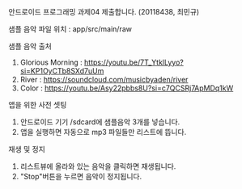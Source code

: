 안드로이드 프로그래밍 과제04 제출합니다. (20118438, 최민규)

샘플 음악 파일 위치 : app/src/main/raw

샘플 음악 출처 
1. Glorious Morning : https://youtu.be/7T_YtklLyyo?si=KP1OyCTb8SXd7uUm
2. River : https://soundcloud.com/musicbyaden/river
3. Color : https://youtu.be/Asy22pbbs8U?si=c7QCSRj7ApMDq1kW

앱을 위한 사전 셋팅
  1. 안드로이드 기기 /sdcard에 샘플음악 3개를 넣습니다.
  2. 앱을 실행하면 자동으로 mp3 파일들만 리스트에 뜹니다.

재생 및 정지
  1. 리스트뷰에 올라와 있는 음악을 클릭하면 재생됩니다.
  2. "Stop"버튼을 누르면 음악이 정지됩니다.
